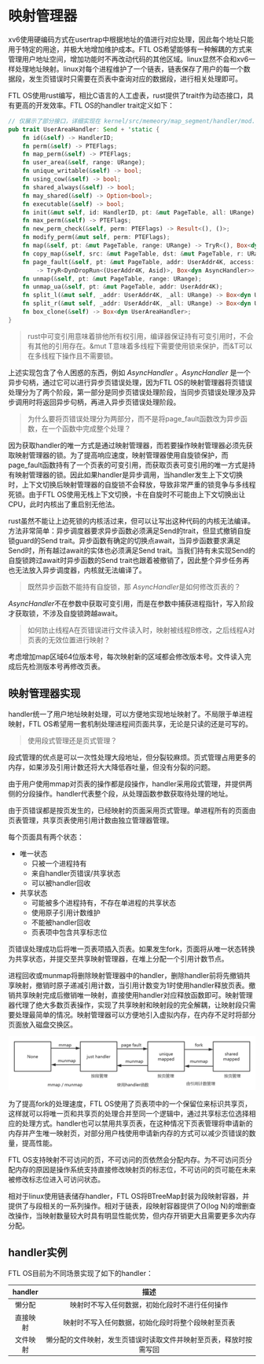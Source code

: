 # 映射管理器

xv6使用硬编码方式在usertrap中根据地址的值进行对应处理，因此每个地址只能用于特定的用途，并极大地增加维护成本。FTL OS希望能够有一种解耦的方式来管理用户地址空间，增加功能时不再改动代码的其他区域。linux显然不会和xv6一样处理地址映射。linux对每个进程维护了一个链表，链表保存了用户的每一个数据段，发生页错误时只需要在页表中查询对应的数据段，进行相关处理即可。

FTL OS使用rust编写，相比C语言的人工虚表，rust提供了trait作为动态接口，具有更高的开发效率。FTL OS的handler trait定义如下：

```rust
// 仅展示了部分接口，详细实现在 kernel/src/memeory/map_segment/handler/mod.rs
pub trait UserAreaHandler: Send + 'static {
    fn id(&self) -> HandlerID;
    fn perm(&self) -> PTEFlags;
    fn map_perm(&self) -> PTEFlags;
    fn user_area(&self, range: URange);
    fn unique_writable(&self) -> bool;
    fn using_cow(&self) -> bool;
    fn shared_always(&self) -> bool;
    fn may_shared(&self) -> Option<bool>;
    fn executable(&self) -> bool;
    fn init(&mut self, id: HandlerID, pt: &mut PageTable, all: URange) -> Result<(), SysError>;
    fn max_perm(&self) -> PTEFlags;
    fn new_perm_check(&self, perm: PTEFlags) -> Result<(), ()>;
    fn modify_perm(&mut self, perm: PTEFlags);
    fn map(&self, pt: &mut PageTable, range: URange) -> TryR<(), Box<dyn AsyncHandler>>;
    fn copy_map(&self, src: &mut PageTable, dst: &mut PageTable, r: URange) -> Result<(), SysError>;
    fn page_fault(&self, pt: &mut PageTable, addr: UserAddr4K, access: AccessType) 
        -> TryR<DynDropRun<(UserAddr4K, Asid)>, Box<dyn AsyncHandler>>;
    fn unmap(&self, pt: &mut PageTable, range: URange);
    fn unmap_ua(&self, pt: &mut PageTable, addr: UserAddr4K);
    fn split_l(&mut self, _addr: UserAddr4K, _all: URange) -> Box<dyn UserAreaHandler>;
    fn split_r(&mut self, _addr: UserAddr4K, _all: URange) -> Box<dyn UserAreaHandler>;
    fn box_clone(&self) -> Box<dyn UserAreaHandler>;
}
```

> rust中可变引用意味着排他所有权引用，编译器保证持有可变引用时，不会有其他的引用存在。&mut T意味着多线程下需要使用锁来保护，而&T可以在多线程下操作且不需要锁。

上述实现包含了令人困惑的东西，例如 *AsyncHandler* 。*AsyncHandler* 是一个异步句柄，通过它可以进行异步页错误处理，因为FTL OS的映射管理器将页错误处理分为了两个阶段，第一部分是同步页错误处理阶段，当同步页错误处理涉及异步调用时将返回异步句柄，再进入异步页错误处理阶段。

> 为什么要将页错误处理分为两部分，而不是将page_fault函数改为异步函数，在一个函数中完成整个处理？

因为获取handler的唯一方式是通过映射管理器，而若要操作映射管理器必须先获取映射管理器的锁。为了提高响应速度，映射管理器使用自旋锁保护，而page_fault函数持有了一个页表的可变引用，而获取页表可变引用的唯一方式是持有映射管理器的锁。因此如果handler是异步调用，当handler发生上下文切换时，上下文切换后映射管理器的自旋锁不会释放，导致非常严重的锁竞争与多线程死锁。由于FTL OS使用无栈上下文切换，卡在自旋时不可能由上下文切换出让CPU，此时内核出了重启别无他法。

rust虽然不能让上边死锁的内核活过来，但可以让写出这种代码的内核无法编译。方法非常简单：异步调度器要求异步函数必须满足Send的trait，但显式撤销自旋锁guard的Send trait。异步函数有确定的切换点await，当异步函数要求满足Send时，所有越过await的实体也必须满足Send trait。当我们持有未实现Send的自旋锁跨过await时异步函数的Send trait也跟着被撤销了，因此整个异步任务再也无法放入异步调度器，内核就无法编译了。

>既然异步函数不能持有自旋锁，那 *AsyncHandler*是如何修改页表的？

*AsyncHandler*不在参数中获取可变引用，而是在参数中捕获进程指针，写入阶段才获取锁，不涉及自旋锁跨越await。

> 如何防止线程A在页错误进行文件读入时，映射被线程B修改，之后线程A对页表的无效位置进行映射？

考虑增加map区域64位版本号，每次映射新的区域都会修改版本号。文件读入完成后先检测版本号再修改页表。

## 映射管理器实现

handler统一了用户地址映射处理，可以方便地实现地址映射了。不局限于单进程映射，FTL OS希望用一套机制处理进程间页面共享，无论是只读的还是可写的。

> 使用段式管理还是页式管理？

段式管理的优点是可以一次性处理大段地址，但分裂较麻烦。页式管理占用更多的内存，如果涉及引用计数还将大大降低吞吐量，但没有分裂的问题。

由于用户使用mmap对页表的操作都是段操作，handler采用段式管理，并提供两侧的分段操作。handler代表整个段，从处理函数参数获取待处理的地址。

由于页错误都是按页发生的，已经映射的页面采用页式管理。单进程所有的页面由页表管理，共享页表使用引用计数由独立管理器管理。

每个页面具有两个状态：

* 唯一状态
  * 只被一个进程持有
  * 来自handler页错误/共享状态
  * 可以被handler回收
* 共享状态
  * 可能被多个进程持有，不存在单进程的共享状态
  * 使用原子引用计数维护
  * 不能被handler回收
  * 页表项中包含共享标志位

页错误处理成功后将唯一页表项插入页表。如果发生fork，页面将从唯一状态转换为共享状态，并提交至共享映射管理器，在堆上分配一个引用计数节点。

进程回收或munmap将删除映射管理器中的handler，删除handler前将先撤销共享映射，撤销时原子递减引用计数，当引用计数变为1时使用handler释放页表。撤销共享映射完成后撤销唯一映射，直接使用handler对应释放函数即可。映射管理器代理了绝大多数页表操作，实现了共享映射和映射段的完全解耦，让映射段只需要处理最简单的情况。映射管理器可以方便地引入虚拟内存，在内存不足时将部分页面放入磁盘交换区。

![image-20220527012510446](pic/映射管理器-0.png)

为了提高fork的处理速度，FTL OS使用了页表项中的一个保留位来标识共享页，这样就可以将唯一页和共享页的处理合并至同一个逻辑中，通过共享标志位选择相应的处理方式。handler也可以禁用共享页表，在这种情况下页表管理将申请新的内存并产生唯一映射页，对部分用户栈使用申请新内存的方式可以减少页错误的数量，提高性能。

FTL OS支持映射不可访问的页，不可访问的页依然会分配内存。为不可访问页分配内存的原因是操作系统支持直接修改映射页的标志位，不可访问的页可能在未来被修改标志位进入可访问状态。

相对于linux使用链表储存handler，FTL OS将BTreeMap封装为段映射容器，并提供了与段相关的一系列操作。相对于链表，段映射容器提供了O(log N)的增删查改操作，当映射数量较大时具有明显性能优势，但内存开销更大且需要更多次内存分配。

## handler实例

FTL OS目前为不同场景实现了如下的handler：

| handler  |                             描述                             |
| :------: | :----------------------------------------------------------: |
|  懒分配  |        映射时不写入任何数据，初始化段时不进行任何操作        |
| 直接映射 |      映射时不写入任何数据，初始化段时将整个段映射至页表      |
| 文件映射 | 懒分配的文件映射，发生页错误时读取文件并映射至页表，释放时按需写回 |

